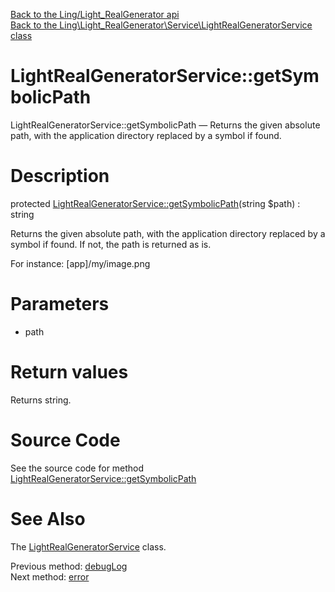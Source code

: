 [Back to the Ling/Light_RealGenerator api](https://github.com/lingtalfi/Light_RealGenerator/blob/master/doc/api/Ling/Light_RealGenerator.md)<br>
[Back to the Ling\Light_RealGenerator\Service\LightRealGeneratorService class](https://github.com/lingtalfi/Light_RealGenerator/blob/master/doc/api/Ling/Light_RealGenerator/Service/LightRealGeneratorService.md)


LightRealGeneratorService::getSymbolicPath
================



LightRealGeneratorService::getSymbolicPath — Returns the given absolute path, with the application directory replaced by a symbol if found.




Description
================


protected [LightRealGeneratorService::getSymbolicPath](https://github.com/lingtalfi/Light_RealGenerator/blob/master/doc/api/Ling/Light_RealGenerator/Service/LightRealGeneratorService/getSymbolicPath.md)(string $path) : string




Returns the given absolute path, with the application directory replaced by a symbol if found.
If not, the path is returned as is.


For instance: [app]/my/image.png




Parameters
================


- path

    


Return values
================

Returns string.








Source Code
===========
See the source code for method [LightRealGeneratorService::getSymbolicPath](https://github.com/lingtalfi/Light_RealGenerator/blob/master/Service/LightRealGeneratorService.php#L265-L273)


See Also
================

The [LightRealGeneratorService](https://github.com/lingtalfi/Light_RealGenerator/blob/master/doc/api/Ling/Light_RealGenerator/Service/LightRealGeneratorService.md) class.

Previous method: [debugLog](https://github.com/lingtalfi/Light_RealGenerator/blob/master/doc/api/Ling/Light_RealGenerator/Service/LightRealGeneratorService/debugLog.md)<br>Next method: [error](https://github.com/lingtalfi/Light_RealGenerator/blob/master/doc/api/Ling/Light_RealGenerator/Service/LightRealGeneratorService/error.md)<br>

